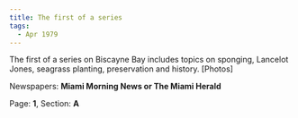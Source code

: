```yaml
---  
title: The first of a series  
tags:  
  - Apr 1979  
---  
```

  
The first of a series on Biscayne Bay includes topics on sponging, Lancelot Jones, seagrass planting, preservation and history. [Photos]  
  
Newspapers: **Miami Morning News or The Miami Herald**  
  
Page: **1**, Section: **A** 
